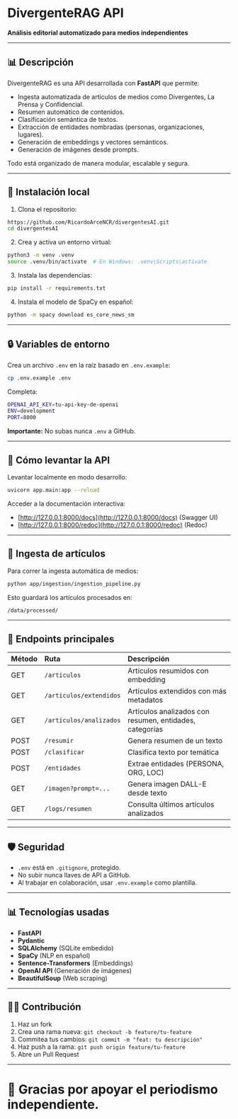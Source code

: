 # DivergenteRAG API

**Análisis editorial automatizado para medios independientes**

---

## 📊 Descripción

DivergenteRAG es una API desarrollada con **FastAPI** que permite:
- Ingesta automatizada de artículos de medios como Divergentes, La Prensa y Confidencial.
- Resumen automático de contenidos.
- Clasificación semántica de textos.
- Extracción de entidades nombradas (personas, organizaciones, lugares).
- Generación de embeddings y vectores semánticos.
- Generación de imágenes desde prompts.

Todo está organizado de manera modular, escalable y segura.

---

## 🔄 Instalación local

1. Clona el repositorio:

```bash
https://github.com/RicardoArceNCR/divergentesAI.git
cd divergentesAI
```

2. Crea y activa un entorno virtual:

```bash
python3 -m venv .venv
source .venv/bin/activate  # En Windows: .venv\Scripts\activate
```

3. Instala las dependencias:

```bash
pip install -r requirements.txt
```

4. Instala el modelo de SpaCy en español:

```bash
python -m spacy download es_core_news_sm
```

---

## 🔒 Variables de entorno

Crea un archivo `.env` en la raíz basado en `.env.example`:

```bash
cp .env.example .env
```

Completa:

```bash
OPENAI_API_KEY=tu-api-key-de-openai
ENV=development
PORT=8000
```

**Importante:** No subas nunca `.env` a GitHub.

---

## 🚀 Cómo levantar la API

Levantar localmente en modo desarrollo:

```bash
uvicorn app.main:app --reload
```

Acceder a la documentación interactiva:

- [http://127.0.0.1:8000/docs](http://127.0.0.1:8000/docs) (Swagger UI)
- [http://127.0.0.1:8000/redoc](http://127.0.0.1:8000/redoc) (Redoc)

---

## 🔢 Ingesta de artículos

Para correr la ingesta automática de medios:

```bash
python app/ingestion/ingestion_pipeline.py
```

Esto guardará los artículos procesados en:

```bash
/data/processed/
```

---

## 🔧 Endpoints principales

| Método | Ruta | Descripción |
|:-------|:-----|:-------------|
| GET | `/articulos` | Artículos resumidos con embedding |
| GET | `/articulos/extendidos` | Artículos extendidos con más metadatos |
| GET | `/articulos/analizados` | Artículos analizados con resumen, entidades, categorías |
| POST | `/resumir` | Genera resumen de un texto |
| POST | `/clasificar` | Clasifica texto por temática |
| POST | `/entidades` | Extrae entidades (PERSONA, ORG, LOC) |
| GET | `/imagen?prompt=...` | Genera imagen DALL-E desde texto |
| GET | `/logs/resumen` | Consulta últimos artículos analizados |

---

## 🛡️ Seguridad

- `.env` está en `.gitignore`, protegido.
- No subir nunca llaves de API a GitHub.
- Al trabajar en colaboración, usar `.env.example` como plantilla.

---

## 📊 Tecnologías usadas

- **FastAPI**
- **Pydantic**
- **SQLAlchemy** (SQLite embedido)
- **SpaCy** (NLP en español)
- **Sentence-Transformers** (Embeddings)
- **OpenAI API** (Generación de imágenes)
- **BeautifulSoup** (Web scraping)

---

## 👩‍💼 Contribución

1. Haz un fork
2. Crea una rama nueva: `git checkout -b feature/tu-feature`
3. Commitea tus cambios: `git commit -m "feat: tu descripción"`
4. Haz push a la rama: `git push origin feature/tu-feature`
5. Abre un Pull Request

---

# 🎉 Gracias por apoyar el periodismo independiente.
